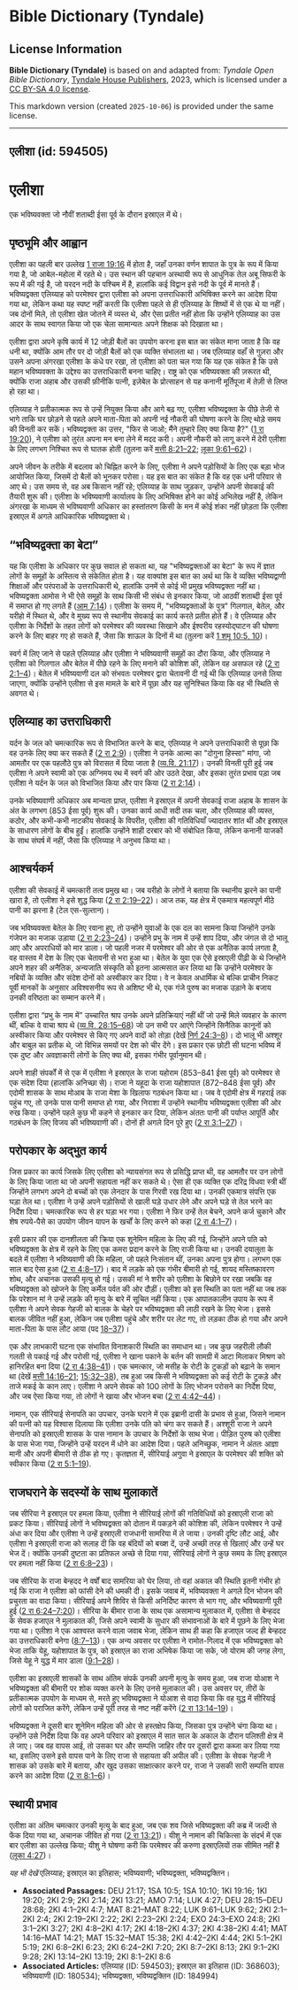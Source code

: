 # Bible Dictionary (Tyndale)

## License Information

**Bible Dictionary (Tyndale)** is based on and adapted from: _Tyndale Open Bible Dictionary_, [Tyndale House Publishers](https://tyndaleopenresources.com/), 2023, which is licensed under a [CC BY-SA 4.0 license](https://creativecommons.org/licenses/by-sa/4.0/legalcode.en).

This markdown version (created `2025-10-06`) is provided under the same license.



--------------------------------

## एलीशा (id: 594505)

एलीशा
=====

एक भविष्यवक्ता जो नौवीं शताब्दी ईसा पूर्व के दौरान इस्राएल में थे।

पृष्ठभूमि और आह्वान
-------------------

एलीशा का पहली बार उल्लेख [1 राजा 19:16](https://ref.ly/1Kgs19:16) में होता है, जहाँ उनका वर्णन शापात के पुत्र के रूप में किया गया है, जो आबेल\-महोला में रहते थे। उस स्थान की पहचान अस्थायी रूप से आधुनिक तेल अबू सिफरी के रूप में की गई है, जो यरदन नदी के पश्चिम में है, हालांकि कई विद्वान इसे नदी के पूर्व में मानते हैं। भविष्यद्वक्ता एलिय्याह को परमेश्वर द्वारा एलीशा को अपना उत्तराधिकारी अभिषिक्त करने का आदेश दिया गया था, लेकिन कथा यह स्पष्ट नहीं करती कि एलीशा पहले से ही एलिय्याह के शिष्यों में से एक थे या नहीं। जब दोनों मिले, तो एलीशा खेत जोतने में व्यस्त थे, और ऐसा प्रतीत नहीं होता कि उन्होंने एलिय्याह का उस आदर के साथ स्वागत किया जो एक चेला सामान्यतः अपने शिक्षक को दिखाता था।

एलीशा द्वारा अपने कृषि कार्य में 12 जोड़ी बैलों का उपयोग करना इस बात का संकेत माना जाता है कि वह धनी था, क्योंकि आम तौर पर दो जोड़ी बैलों को एक व्यक्ति संभालता था। जब एलिय्याह वहाँ से गुज़रा और उसने अपना अंगरखा एलीशा के कंधे पर रखा, तो एलीशा को पता चल गया कि यह एक संकेत है कि उसे महान भविष्यवक्ता के उद्देश्य का उत्तराधिकारी बनना चाहिए। राष्ट्र को एक भविष्यवक्ता की ज़रूरत थी, क्योंकि राजा अहाब और उसकी फ़ीनीकि पत्नी, इज़ेबेल के प्रोत्साहन से यह कनानी मूर्तिपूजा में तेज़ी से लिप्त हो रहा था।

एलिय्याह ने प्रतीकात्मक रूप से उन्हें नियुक्त किया और आगे बढ़ गए, एलीशा भविष्यद्वक्ता के पीछे तेजी से भागे ताकि घर छोड़ने से पहले अपने माता\-पिता को अपनी नई नौकरी की घोषणा करने के लिए थोड़े समय की विनती कर सकें। भविष्यद्वक्ता का उत्तर, "फिर से जाओ; मैंने तुम्हारे लिए क्या किया है?" ([1 रा 19:20](https://ref.ly/1Kgs19:20)), ने एलीशा को तुरंत अपना मन बना लेने में मदद करी। अपनी नौकरी को लागू करने में देरी एलीशा के लिए लगभग निश्चित रूप से घातक होती (तुलना करें [मत्ती 8:21–22](https://ref.ly/Matt8:21-Matt8:22); [लूका 9:61–62](https://ref.ly/Luke9:61-Luke9:62))।

अपने जीवन के तरीके में बदलाव को चिह्नित करने के लिए, एलीशा ने अपने पड़ोसियों के लिए एक बड़ा भोज आयोजित किया, जिसमें दो बैलों को भूनकर परोसा। यह इस बात का संकेत है कि वह एक धनी परिवार से आए थे। उस समय से, वह अब किसान नहीं रहे; एलिय्याह के साथ जुड़कर, उन्होंने अपनी सेवकाई की तैयारी शुरू की। एलीशा के भविष्यवाणी कार्यालय के लिए अभिषिक्त होने का कोई अभिलेख नहीं है, लेकिन अंगरखा के माध्यम से भविष्यवाणी अधिकार का हस्तांतरण किसी के मन में कोई शंका नहीं छोड़ता कि एलीशा इस्राएल में अगले आधिकारिक भविष्यद्वक्ता थे।

“भविष्यद्वक्ता का बेटा”
-----------------------

यह कि एलीशा के अधिकार पर कुछ सवाल हो सकता था, यह "भविष्यद्वक्ताओं का बेटा" के रूप में ज्ञात लोगों के समूहों के अस्तित्व से संकेतित होता है। यह वाक्यांश इस बात का अर्थ था कि वे व्यक्ति भविष्यद्वाणी शिक्षाओं और परंपराओं के उत्तराधिकारी थे, हालांकि उनमें से कोई भी प्रमुख भविष्यद्वक्ता नहीं था। भविष्यद्वक्ता आमोस ने भी ऐसे समूहों के साथ किसी भी संबंध से इनकार किया, जो आठवीं शताब्दी ईसा पूर्व में समाप्त हो गए लगते हैं ([आम 7:14](https://ref.ly/Amos7:14))। एलीशा के समय में, "भविष्यद्वक्ताओं के पुत्र" गिलगाल, बेतेल, और यरीहो में स्थित थे, और वे मुख्य रूप से स्थानीय सेवकाई का कार्य करते प्रतीत होते हैं। वे एलिय्याह और एलीशा के निर्देशों के तहत लोगों को परमेश्वर की व्यवस्था सिखाने और ईश्वरीय रहस्योद्घाटन की घोषणा करने के लिए बाहर गए हो सकते हैं, जैसा कि शाऊल के दिनों में था (तुलना करें [1 शमू 10:5, 10](https://ref.ly/1Sam10:5,1Sam10:10))।

स्वर्ग में लिए जाने से पहले एलिय्याह और एलीशा ने भविष्यवाणी समूहों का दौरा किया, और एलिय्याह ने एलीशा को गिलगाल और बेतेल में पीछे रहने के लिए मनाने की कोशिश की, लेकिन वह असफल रहे ([2 रा 2:1–4](https://ref.ly/2Kgs2:1-2Kgs2:4))। बेतेल में भविष्यवाणी दल को संभवतः परमेश्वर द्वारा चेतावनी दी गई थी कि एलिय्याह उनसे लिया जाएगा, क्योंकि उन्होंने एलीशा से इस मामले के बारे में पूछा और यह सुनिश्चित किया कि वह भी स्थिति से अवगत थे।

एलिय्याह का उत्तराधिकारी
------------------------

यर्दन के जल को चमत्कारिक रूप से विभाजित करने के बाद, एलिय्याह ने अपने उत्तराधिकारी से पूछा कि वह उनके लिए क्या कर सकते हैं ([2 रा 2:9](https://ref.ly/2Kgs2:9))। एलीशा ने उनके आत्मा का "दोगुना हिस्सा" मांगा, जो आमतौर पर एक पहलौठे पुत्र को विरासत में दिया जाता है ([व्य.वि. 21:17](https://ref.ly/Deut21:17))। उनकी विनती पूरी हुई जब एलीशा ने अपने स्वामी को एक अग्निमय रथ में स्वर्ग की ओर उठते देखा, और इसका तुरंत प्रभाव पड़ा जब एलीशा ने यर्दन के जल को विभाजित किया और पार किया ([2 रा 2:14](https://ref.ly/2Kgs2:14))।

उनके भविष्यवाणी अधिकार अब मान्यता प्राप्त, एलीशा ने इस्राएल में अपनी सेवकाई राजा अहाब के शासन के अंत के लगभग (853 ईसा पूर्व) शुरू की। उनका कार्य आधी सदी तक चला, और एलिय्याह की व्यस्त, कठोर, और कभी\-कभी नाटकीय सेवकाई के विपरीत, एलीशा की गतिविधियाँ ज्यादातर शांत थीं और इस्राएल के साधारण लोगों के बीच हुईं। हालांकि उन्होंने शाही दरबार को भी संबोधित किया, लेकिन कनानी याजकों के साथ संघर्ष में नहीं, जैसा कि एलिय्याह ने अनुभव किया था।

आश्चर्यकर्म
-----------

एलीशा की सेवकाई में चमत्कारी तत्व प्रमुख था। जब यरीहो के लोगों ने बताया कि स्थानीय झरने का पानी खारा है, तो एलीशा ने इसे शुद्ध किया ([2 रा 2:19–22](https://ref.ly/2Kgs2:19-2Kgs2:22))। आज तक, यह क्षेत्र में एकमात्र महत्वपूर्ण मीठे पानी का झरना है (टेल एस\-सुल्तान)।

जब भविष्यवक्ता बेतेल के लिए रवाना हुए, तो उन्होंने युवाओं के एक दल का सामना किया जिन्होंने उनके गंजेपन का मजाक उड़ाया ([2 रा 2:23–24](https://ref.ly/2Kgs2:23-2Kgs2:24))। उन्होंने प्रभु के नाम में उन्हें शाप दिया, और जंगल से दो भालू आए और अपराधियों को मार डाला। जो पहली नजर में परमेश्वर की ओर से एक अनैतिक कार्य लगता है, वह वास्तव में देश के लिए एक चेतावनी से भरा हुआ था। बेतेल के युवा एक ऐसे इस्राएली पीढ़ी के थे जिन्होंने अपने शहर की अनैतिक, अन्यजाति संस्कृति को इतना आत्मसात कर लिया था कि उन्होंने परमेश्वर के नबियों के व्यक्ति और संदेश दोनों को अस्वीकार कर दिया। वे न केवल अधार्मिक थे बल्कि प्राचीन निकट पूर्वी मानकों के अनुसार अविश्वसनीय रूप से अशिष्ट भी थे, एक गंजे पुरुष का मजाक उड़ाने के बजाय उनकी वरिष्ठता का सम्मान करने में।

एलीशा द्वारा “प्रभु के नाम में” उच्चारित श्राप उनके अपने प्रतिक्रियाएं नहीं थीं जो उन्हें मिले व्यवहार के कारण थीं, बल्कि वे वाचा श्राप थे ([व्य.वि. 28:15–68](https://ref.ly/Deut28:15-Deut28:68)) जो उन सभी पर आएंगे जिन्होंने सिनैतिक कानूनों को अस्वीकार किया और परमेश्वर से किए गए अपने वादों को तोड़ा (देखें [निर्ग 24:3–8](https://ref.ly/Exod24:3-Exod24:8))। दो भालू भी अश्शूर और बाबुल का प्रतीक थे, जो विभिन्न समयों पर देश को चीर देंगे। इस प्रकार एक छोटी सी घटना भविष्य में एक दुष्ट और अवज्ञाकारी लोगों के लिए क्या थी, इसका गंभीर पूर्वानुमान थी।

अपने शाही संपर्कों में से एक में एलीशा ने इस्राएल के राजा यहोराम (853–841 ईसा पूर्व) को परमेश्वर से एक संदेश दिया (हालांकि अनिच्छा से)। राजा ने यहूदा के राजा यहोशापात (872–848 ईसा पूर्व) और एदोमी शासक के साथ मोआब के राजा मेशा के खिलाफ गठबंधन किया था। जब वे एदोमी क्षेत्र में गहराई तक पहुंच गए, तो उनके पास पानी समाप्त हो गया, और निराशा में उन्होंने स्थानीय भविष्यद्वक्ता एलीशा की ओर रुख किया। उन्होंने पहले कुछ भी कहने से इनकार कर दिया, लेकिन अंततः पानी की पर्याप्त आपूर्ति और गठबंधन के लिए विजय की भविष्यवाणी की। दोनों ही अगले दिन पूरे हुए ([2 रा 3:1–27](https://ref.ly/2Kgs3:1-2Kgs3:27))।

परोपकार के अद्भुत कार्य
-----------------------

जिस प्रकार का कार्य जिसके लिए एलीशा को न्यायसंगत रूप से प्रसिद्धि प्राप्त थी, वह आमतौर पर उन लोगों के लिए किया जाता था जो अपनी सहायता नहीं कर सकते थे। ऐसा ही एक व्यक्ति एक दरिद्र विधवा स्त्री थीं जिन्होंने लगभग अपने दो बच्चों को एक लेनदार के पास गिरवी रख दिया था। उनकी एकमात्र संपत्ति एक घड़ा तेल था। एलीशा ने उन्हें अपने पड़ोसियों से खाली घड़े उधार लेने और अपने घड़े से तेल भरने का निर्देश दिया। चमत्कारिक रूप से हर घड़ा भर गया। एलीशा ने फिर उन्हें तेल बेचने, अपने कर्ज चुकाने और शेष रुपये\-पैसे का उपयोग जीवन यापन के खर्चों के लिए करने को कहा ([2 रा 4:1–7](https://ref.ly/2Kgs4:1-2Kgs4:7))।

इसी प्रकार की एक दानशीलता की क्रिया एक शूनेमिन महिला के लिए की गई, जिन्होंने अपने पति को भविष्यद्वक्ता के क्षेत्र में रहने के लिए एक कमरा प्रदान करने के लिए राजी किया था। उनकी दयालुता के बदले में एलीशा ने भविष्यवाणी की कि महिला, जो पहले निःसंतान थीं, उनका अपना पुत्र होगा। लगभग एक साल बाद ऐसा हुआ ([2 रा 4:8–17](https://ref.ly/2Kgs4:8-2Kgs4:17))। बाद में लड़के को एक गंभीर बीमारी हो गई, शायद मस्तिष्कावरण शोथ, और अचानक उसकी मृत्यु हो गई। उसकी मां ने शरीर को एलीशा के बिछोने पर रखा जबकि वह भविष्यद्वक्ता को खोजने के लिए कर्मेल पर्वत की ओर दौड़ीं। एलीशा को इस स्थिति का पता नहीं था जब तक कि परेशान मां ने उन्हें लड़के की मृत्यु के बारे में सूचित नहीं किया। एक आपातकालीन उपाय के रूप में एलीशा ने अपने सेवक गेहजी को बालक के चेहरे पर भविष्यद्वक्ता की लाठी रखने के लिए भेजा। इससे बालक जीवित नहीं हुआ, लेकिन जब एलीशा पहुंचे और शरीर पर लेट गए, तो लड़का ठीक हो गया और अपने माता\-पिता के पास लौट आया (पद [18–37](https://ref.ly/2Kgs4:18-2Kgs4:37))।

एक और लाभकारी घटना एक संभावित विनाशकारी स्थिति का समाधान था। जब कुछ जहरीली लौकी गलती से पकाई गई और परोसी गई, एलीशा ने खाना पकाने के बर्तन की सामग्री में आटा मिलाकर मिश्रण को हानिरहित बना दिया ([2 रा 4:38–41](https://ref.ly/2Kgs4:38-2Kgs4:41))। एक चमत्कार, जो मसीह के रोटी के टुकड़ों को बढ़ाने के समान था (देखें [मत्ती 14:16–21](https://ref.ly/Matt14:16-Matt14:21); [15:32–38](https://ref.ly/Matt15:32-Matt15:38)), तब हुआ जब किसी ने भविष्यद्वक्ता को कई रोटी के टुकड़े और ताजे मकई के कान लाए। एलीशा ने अपने सेवक को 100 लोगों के लिए भोजन परोसने का निर्देश दिया, और जब ऐसा किया गया, तो लोगों ने खाया और भोजन बचा ([2 रा 4:42–44](https://ref.ly/2Kgs4:42-2Kgs4:44))।

नामान, एक सीरियाई सेनापति का उपचार, उनके घराने में एक इब्रानी दासी के प्रभाव से हुआ, जिसने नामान की पत्नी को यह विश्वास दिलाया कि एलीशा उनके पति को चंगा कर सकते हैं। अश्शूरी राजा ने अपने सेनापति को इस्राएली शासक के पास नामान के उपचार के निर्देशों के साथ भेजा। पीड़ित पुरुष को एलीशा के पास भेजा गया, जिन्होंने उन्हें यरदन में धोने का आदेश दिया। पहले अनिच्छुक, नामान ने अंततः आज्ञा मानी और अपनी बीमारी से ठीक हो गए। कृतज्ञता में, सीरियाई अगुवा ने इस्राएल के परमेश्वर की शक्ति को स्वीकार किया ([2 रा 5:1–19](https://ref.ly/2Kgs5:1-2Kgs5:19)).

राजघराने के सदस्यों के साथ मुलाकातें
------------------------------------

जब सीरिया ने इस्राएल पर हमला किया, एलीशा ने सीरियाई लोगों की गतिविधियों को इस्राएली राजा को प्रकट किया। सीरियाई लोगों ने भविष्यद्वक्ता को दोतान में पकड़ने की कोशिश की, लेकिन परमेश्वर ने उन्हें अंधा कर दिया और एलीशा ने उन्हें इस्राएली राजधानी सामरिया में ले जाया। उनकी दृष्टि लौट आई, और एलीशा ने इस्राएली राजा को सलाह दी कि वह बंदियों को बख्श दें, उन्हें अच्छी तरह से खिलाएं और उन्हें घर भेज दें। क्योंकि उनकी दुष्टता का प्रतिफल अच्छे से दिया गया, सीरियाई लोगों ने कुछ समय के लिए इस्राएल पर हमला नहीं किया ([2 रा 6:8–23](https://ref.ly/2Kgs6:8-2Kgs6:23))।

जब सीरिया के राजा बेन्हदद ने वर्षों बाद सामरिया को घेर लिया, तो वहां अकाल की स्थिति इतनी गंभीर हो गई कि राजा ने एलीशा को फांसी देने की धमकी दी। इसके जवाब में, भविष्यवक्ता ने अगले दिन भोजन की प्रचुरता का वादा किया। सीरियाई अपने शिविर से किसी अनिर्दिष्ट कारण से भाग गए, और भविष्यवाणी पूरी हुई ([2 रा 6:24–7:20](https://ref.ly/2Kgs6:24-2Kgs7:20))। सीरिया के बीमार राजा के साथ एक असामान्य मुलाकात में, एलीशा से बेन्हदद के सेवक हजाएल ने मुलाकात की, जिसे अपने स्वामी के सुधार की संभावनाओं के बारे में पूछने के लिए भेजा गया था। एलीशा ने एक आश्वस्त करने वाला जवाब भेजा, लेकिन साथ ही कहा कि हजाएल जल्द ही बेन्हदद का उत्तराधिकारी बनेगा ([8:7–13](https://ref.ly/2Kgs8:7-2Kgs8:13))। एक अन्य अवसर पर एलीशा ने रामोत\-गिलाद में एक भविष्यद्वक्ता को भेजा ताकि येहू, यहोशापात के पुत्र, को इस्राएल का राजा अभिषेक किया जा सके, जो योराम की जगह लेगा, जिसे येहू ने युद्ध में मार डाला ([9:1–28](https://ref.ly/2Kgs9:1-2Kgs9:28))।

एलीशा का इस्राएली शासकों के साथ अंतिम संपर्क उनकी अपनी मृत्यु के समय हुआ, जब राजा योआश ने भविष्यद्वक्ता की बीमारी पर शोक व्यक्त करने के लिए उनसे मुलाकात की। उस अवसर पर, तीरों के प्रतीकात्मक उपयोग के माध्यम से, मरते हुए भविष्यद्वक्ता ने योआश से वादा किया कि वह युद्ध में सीरियाई लोगों को पराजित करेंगे, लेकिन उन्हें पूरी तरह से नष्ट नहीं करेंगे ([2 रा 13:14–19](https://ref.ly/2Kgs13:14-2Kgs13:19))।

भविष्यद्वक्ता ने दूसरी बार शूनेमिन महिला की ओर से हस्तक्षेप किया, जिसका पुत्र उन्होंने चंगा किया था। उन्होंने उसे निर्देश दिया कि वह अपने परिवार को इस्राएल में सात साल के अकाल के दौरान पलिश्ती क्षेत्र में ले जाए। जब वह वापस आई, तो उसका घर और सम्पत्ति जाहिर तौर पर दूसरों द्वारा कब्जा कर लिया गया था, इसलिए उसने इसे वापस पाने के लिए राजा से सहायता की अपील की। एलीशा के सेवक गेहजी ने शासक को उसके बारे में बताया, और खुद उसका साक्षात्कार करने पर, राजा ने उसकी सारी सम्पत्ति वापस करने का आदेश दिया ([2 रा 8:1–6](https://ref.ly/2Kgs8:1-2Kgs8:6))।

स्थायी प्रभाव
-------------

एलीशा का अंतिम चमत्कार उनकी मृत्यु के बाद हुआ, जब एक शव जिसे भविष्यद्वक्ता की कब्र में जल्दी से फेंक दिया गया था, अचानक जीवित हो गया ([2 रा 13:21](https://ref.ly/2Kgs13:21))। यीशु ने नामान की चिकित्सा के संदर्भ में एक बार एलीशा का उल्लेख किया; यीशु ने घोषणा करी कि परमेश्वर की करुणा इस्राएलियों तक सीमित नहीं है ([लूका 4:27](https://ref.ly/Luke4:27))।

*यह भी देखें* एलिय्याह; इस्राएल का इतिहास; भविष्यवाणी; भविष्यद्वक्ता, भविष्यद्वक्तिन।

* **Associated Passages:** DEU 21:17; 1SA 10:5; 1SA 10:10; 1KI 19:16; 1KI 19:20; 2KI 2:9; 2KI 2:14; 2KI 13:21; AMO 7:14; LUK 4:27; DEU 28:15–DEU 28:68; 2KI 4:1–2KI 4:7; MAT 8:21–MAT 8:22; LUK 9:61–LUK 9:62; 2KI 2:1–2KI 2:4; 2KI 2:19–2KI 2:22; 2KI 2:23–2KI 2:24; EXO 24:3–EXO 24:8; 2KI 3:1–2KI 3:27; 2KI 4:8–2KI 4:17; 2KI 4:18–2KI 4:37; 2KI 4:38–2KI 4:41; MAT 14:16–MAT 14:21; MAT 15:32–MAT 15:38; 2KI 4:42–2KI 4:44; 2KI 5:1–2KI 5:19; 2KI 6:8–2KI 6:23; 2KI 6:24–2KI 7:20; 2KI 8:7–2KI 8:13; 2KI 9:1–2KI 9:28; 2KI 13:14–2KI 13:19; 2KI 8:1–2KI 8:6
* **Associated Articles:** एलिय्याह (ID: 594503); इस्राएल का इतिहास  (ID: 368603); भविष्यवाणी (ID: 180534); भविष्यद्वक्ता, भविष्यद्वक्तिन (ID: 184994)

